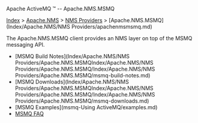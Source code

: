Apache ActiveMQ ™ -- Apache.NMS.MSMQ 

[Index](index.html) > [Apache.NMS](Index/apacheIndex/Overview/nms.md) > [NMS Providers](Index/Apache.NMS/nms-providers.md) > [Apache.NMS.MSMQ](Index/Apache.NMS/NMS Providers/apachenmsmsmq.md)

The Apache.NMS.MSMQ client provides an NMS layer on top of the MSMQ messaging API.

*   [MSMQ Build Notes](Index/Apache.NMS/NMS Providers/Apache.NMS.MSMQIndex/Apache.NMS/NMS Providers/Apache.NMS.MSMQ/Index/Apache.NMS/NMS Providers/Apache.NMS.MSMQ/msmq-build-notes.md)
*   [MSMQ Downloads](Index/Apache.NMS/NMS Providers/Apache.NMS.MSMQIndex/Apache.NMS/NMS Providers/Apache.NMS.MSMQ/Index/Apache.NMS/NMS Providers/Apache.NMS.MSMQ/msmq-downloads.md)
*   [MSMQ Examples](msmq-Using ActiveMQ/examples.md)
*   [MSMQ FAQ](msmq-CommunityCommunity/Community/faq.md)


